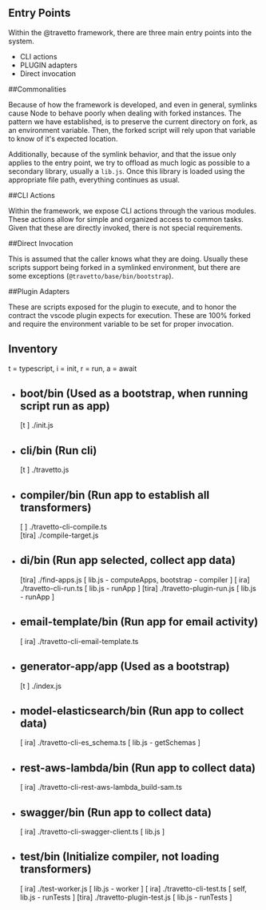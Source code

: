 Entry Points
------------------

Within the @travetto framework, there are three main entry points into the system.  

- CLI actions
- PLUGIN adapters
- Direct invocation

##Commonalities

Because of how the framework is developed, and even in general, symlinks cause Node to behave poorly when dealing with forked instances.  The pattern we have established, is to preserve the current directory on fork, as an environment variable.  Then, the forked script will rely upon that variable to know of it's expected location.  

Additionally, because of the symlink behavior, and that the issue only applies to the entry point, we try to offload as much logic as possible to a secondary library, usually a `lib.js`.  Once this library is loaded using the appropriate file path, everything continues as usual.


##CLI Actions

Within the framework, we expose CLI actions through the various modules.  These actions allow for simple and organized access to common tasks. Given that these are directly invoked, there is not special requirements.  

##Direct Invocation

This is assumed that the caller knows what they are doing.  Usually these scripts support being forked in a symlinked environment, but there are some exceptions (`@travetto/base/bin/bootstrap`).

##Plugin Adapters

These are scripts exposed for the plugin to execute, and to honor the contract the vscode plugin expects for execution.  These are 100% forked and require the environment variable to be set for proper invocation.

## Inventory 
t = typescript, i = init, r = run, a = await

* boot/bin (Used as a bootstrap, when running script run as app)
  ------------------------------------------------------
  [t   ] ./init.js                

* cli/bin (Run cli)
  ------------------------------------------------------
  [t   ] ./travetto.js

* compiler/bin (Run app to establish all transformers)
  ------------------------------------------------------
  [    ] ./travetto-cli-compile.ts  
  [tira] ./compile-target.js

* di/bin (Run app selected, collect app data)
  ------------------------------------------------------
  [tira] ./find-apps.js           [ lib.js - computeApps, bootstrap - compiler ]
  [ ira] ./travetto-cli-run.ts    [ lib.js - runApp ] 
  [tira] ./travetto-plugin-run.js [ lib.js - runApp ]

* email-template/bin (Run app for email activity)
  ------------------------------------------------------
  [ ira] ./travetto-cli-email-template.ts  

* generator-app/app (Used as a bootstrap)
  ------------------------------------------------------
  [t   ] ./index.js                        

* model-elasticsearch/bin (Run app to collect data)
  ------------------------------------------------------
  [ ira] ./travetto-cli-es_schema.ts [ lib.js - getSchemas ] 

* rest-aws-lambda/bin (Run app to collect data)
  ------------------------------------------------------
  [ ira] ./travetto-cli-rest-aws-lambda_build-sam.ts  

* swagger/bin  (Run app to collect data)
  ------------------------------------------------------
  [ ira] ./travetto-cli-swagger-client.ts [ lib.js ] 

* test/bin (Initialize compiler, not loading transformers)
  ------------------------------------------------------
  [ ira] ./test-worker.js          [ lib.js - worker ]
  [ ira] ./travetto-cli-test.ts    [ self, lib.js - runTests ]
  [tira] ./travetto-plugin-test.js [ lib.js - runTests ]